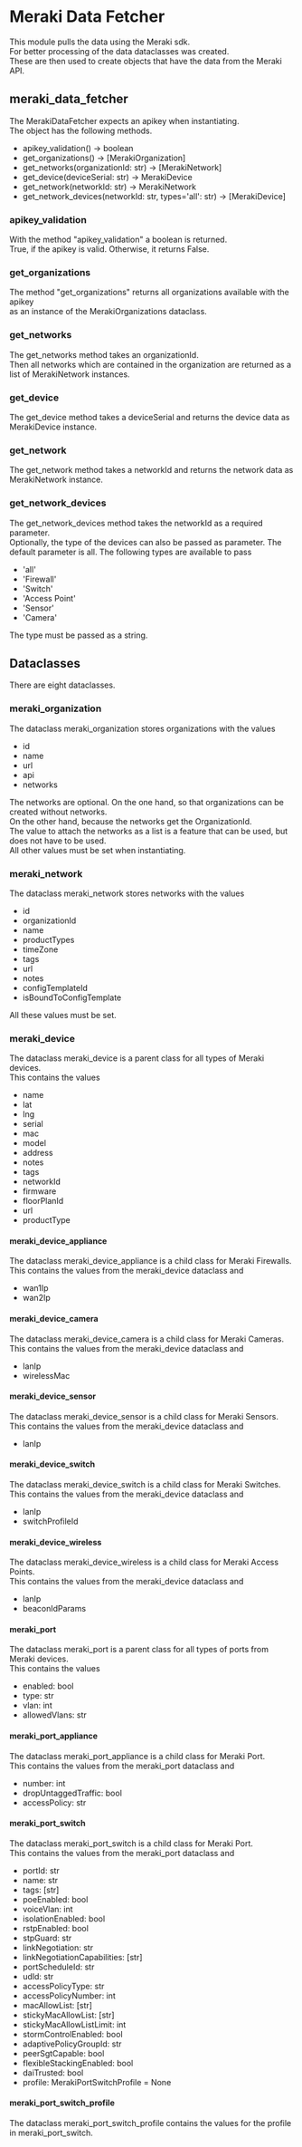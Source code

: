 # Meraki Data Fetcher

This module pulls the data using the Meraki sdk.   
For better processing of the data dataclasses was created.   
These are then used to create objects that have the data from the Meraki API.  


## meraki_data_fetcher

The MerakiDataFetcher expects an apikey when instantiating.  
The object has the following methods.  
- apikey_validation() -> boolean
- get_organizations() -> [MerakiOrganization]
- get_networks(organizationId: str) -> [MerakiNetwork]
- get_device(deviceSerial: str) -> MerakiDevice
- get_network(networkId: str) -> MerakiNetwork
- get_network_devices(networkId: str, types='all': str) -> [MerakiDevice]


### apikey_validation

With the method "apikey_validation" a boolean is returned.  
True, if the apikey is valid. Otherwise, it returns False.


### get_organizations

The method "get_organizations" returns all organizations available with the apikey  
as an instance of the MerakiOrganizations dataclass.


### get_networks

The get_networks method takes an organizationId.  
Then all networks which are contained in the organization are returned as a list of MerakiNetwork instances.  


### get_device

The get_device method takes a deviceSerial and returns the device data as MerakiDevice instance.


### get_network

The get_network method takes a networkId and returns the network data as MerakiNetwork instance.


### get_network_devices

The get_network_devices method takes the networkId as a required parameter.  
Optionally, the type of the devices can also be passed as parameter.
The default parameter is all.
The following types are available to pass
- 'all'
- 'Firewall'
- 'Switch'
- 'Access Point'
- 'Sensor'
- 'Camera'

The type must be passed as a string.

## Dataclasses

There are eight dataclasses.


### meraki_organization

The dataclass meraki_organization stores organizations with the values
- id
- name
- url
- api
- networks

The networks are optional.
On the one hand, so that organizations can be created without networks.  
On the other hand, because the networks get the OrganizationId.  
The value to attach the networks as a list is a feature that can be used, but does not have to be used.  
All other values must be set when instantiating.  


### meraki_network

The dataclass meraki_network stores networks with the values
- id
- organizationId
- name
- productTypes
- timeZone
- tags
- url
- notes
- configTemplateId
- isBoundToConfigTemplate

All these values must be set.


### meraki_device

The dataclass meraki_device is a parent class for all types of Meraki devices.  
This contains the values  
- name
- lat
- lng
- serial
- mac
- model
- address
- notes
- tags
- networkId
- firmware
- floorPlanId
- url
- productType


#### meraki_device_appliance

The dataclass meraki_device_appliance is a child class for Meraki Firewalls.  
This contains the values from the meraki_device dataclass and
- wan1Ip
- wan2Ip

#### meraki_device_camera

The dataclass meraki_device_camera is a child class for Meraki Cameras.  
This contains the values from the meraki_device dataclass and
- lanIp
- wirelessMac


#### meraki_device_sensor

The dataclass meraki_device_sensor is a child class for Meraki Sensors.  
This contains the values from the meraki_device dataclass and
- lanIp


#### meraki_device_switch

The dataclass meraki_device_switch is a child class for Meraki Switches.  
This contains the values from the meraki_device dataclass and
- lanIp
- switchProfileId

#### meraki_device_wireless

The dataclass meraki_device_wireless is a child class for Meraki Access Points.  
This contains the values from the meraki_device dataclass and
- lanIp
- beaconIdParams

#### meraki_port

The dataclass meraki_port is a parent class for all types of ports from Meraki devices.  
This contains the values  
- enabled: bool
- type: str
- vlan: int
- allowedVlans: str

#### meraki_port_appliance

The dataclass meraki_port_appliance is a child class for Meraki Port.  
This contains the values from the meraki_port dataclass and
- number: int
- dropUntaggedTraffic: bool
- accessPolicy: str

#### meraki_port_switch

The dataclass meraki_port_switch is a child class for Meraki Port.  
This contains the values from the meraki_port dataclass and
- portId: str
- name: str
- tags: [str]
- poeEnabled: bool
- voiceVlan: int
- isolationEnabled: bool
- rstpEnabled: bool
- stpGuard: str
- linkNegotiation: str
- linkNegotiationCapabilities: [str]
- portScheduleId: str
- udld: str
- accessPolicyType: str
- accessPolicyNumber: int
- macAllowList: [str]
- stickyMacAllowList: [str]
- stickyMacAllowListLimit: int
- stormControlEnabled: bool
- adaptivePolicyGroupId: str
- peerSgtCapable: bool
- flexibleStackingEnabled: bool
- daiTrusted: bool
- profile: MerakiPortSwitchProfile = None

#### meraki_port_switch_profile

The dataclass meraki_port_switch_profile contains the values for the profile in meraki_port_switch.
